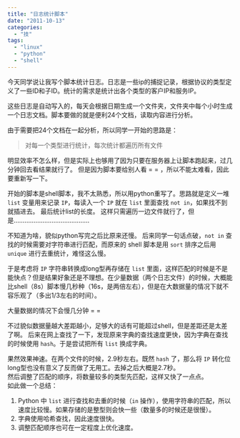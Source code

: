 ```yaml
---
title: "日志统计脚本"
date: "2011-10-13"
categories: 
  - "技"
tags: 
  - "linux"
  - "python"
  - "shell"
---
```


今天同学说让我写个脚本统计日志。日志是一些ip的捕捉记录，根据协议的类型定义了一些ID和子ID。统计的需求是统计出各个类型的客户IP和服务IP。  

这些日志是自动写入的，每天会根据日期生成一个文件夹，文件夹中每个小时生成一个日志文档。脚本要做的就是便利24个文档，读取内容进行分析。  

由于需要把24个文档在一起分析，所以同学一开始的思路是：

> 对每一个类型进行统计，每次统计都遍历所有文件

明显效率不怎么样，但是实际上也够用了因为只要在服务器上让脚本跑起来，过几分钟回去看结果就行了。 但是因为脚本要给别人看 = = ，所以不能太难看，因此要重新写一下。  

开始的脚本是shell脚本，我不太熟悉，所以用python重写了。思路就是定义一堆 `list` 变量用来记录 `IP`，每读入一个 `IP` 就在 `list` 里面查找 `not in`，如果找不到就插进去。 最后统计list的长度。
这样只需遍历一边文件就行了，但是……………………………………  

不知道为啥，貌似python写完之后比原来还慢。
后来同学一句话点破，`not in` 查找的时候需要对字符串进行匹配，而原来的 shell 脚本是用 `sort` 排序之后用 `unique` 进行去重统计，难怪这么慢。  

于是考虑将 `IP` 字符串转换成long型再存储在 `list` 里面，这样匹配的时候是不是能快点？但是结果好象还是不理想。在少量数据（两个日志文件）的时候，大概能比shell（8s）脚本慢几秒种（16s，是两倍左右），但是在大数据量的情况下就不容乐观了（多出1/3左右的时间）。  

大量数据的情况下会慢几分钟 = =  

不过貌似数据量越大差距越小，足够大的话有可能超过shell，但是差距还是太差了啊。
后来在网上查找了一下，发现原来字典的查找速度更快，因为字典在查找的时候使用 `hash`。于是尝试把所有 `list` 换成字典。  

果然效果神速。在两个文件的时候，2.9秒左右。既然 `hash` 了，那么将 `IP` 转化位long型也没有意义了反而做了无用工。去掉之后大概是2.7秒。  
然后调整了匹配的顺序，将数量较多的类型先匹配，这样又快了一点点。  
如此做一个总结：

1. Python 中 `list` 进行查找和去重的时候（`in` 操作），使用字符串的匹配，所以速度比较慢。如果存储的是整型则会快一些（数量多的时候还是很慢）。
2. 字典使用哈希查找，因此速度很快。
3. 调整匹配顺序也可在一定程度上优化速度。
